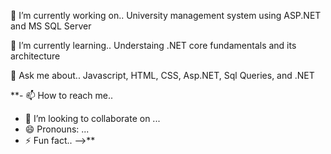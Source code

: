 🔭 I’m currently working on..
University management system using ASP.NET and MS SQL Server

🌱 I’m currently learning..
Understaing .NET core fundamentals and its architecture

💬 Ask me about..
Javascript, HTML, CSS, Asp.NET, Sql Queries, and .NET


**- 📫 How to reach me..
- 👯 I’m looking to collaborate on ...
- 😄 Pronouns: ...
- ⚡ Fun fact..
-->**
